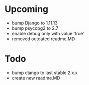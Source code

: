 # Upcoming 
* bump Django to 1.11.13
* bump psycopg2 to 2.7
* enable debug only with value 'true'
* removed outdated readme.MD 

# Todo
* bump django to last stable 2.x.x
* create new readme.MD